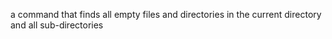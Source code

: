  a command that finds all empty files and directories in the current directory and all sub-directories
